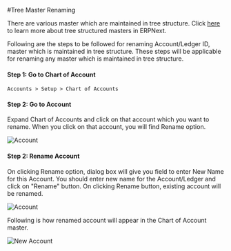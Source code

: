 
#Tree Master Renaming

There are various master which are maintained in tree structure. Click [here](https://erpnext.com/kb/setup/managing-tree-structure-masters) to learn more about tree structured masters in ERPNext.

Following are the steps to be followed for renaming Account/Ledger ID, master which is maintained in tree structure. These steps will be applicable for renaming any master which is maintained in tree structure.

#### Step 1: Go to Chart of Account

`Accounts > Setup > Chart of Accounts`

#### Step 2: Go to Account 

Expand Chart of Accounts and click on that account which you want to rename. When you click on that account, you will find Rename option.

![Account]({{docs_base_url}}/assets/img/articles/Selection_028.png)

#### Step 2: Rename Account

On clicking Rename option, dialog box will give you field to enter New Name for this Account. You should enter new name for the Account/Ledger and click on "Rename" button. On clicking Rename button, existing account will be renamed.

![Account]({{docs_base_url}}/assets/img/articles/Selection_029.png)

Following is how renamed account will appear in the Chart of Account master.

![New Account]({{docs_base_url}}/assets/img/articles/Selection_030.png)
  


<!-- markdown -->